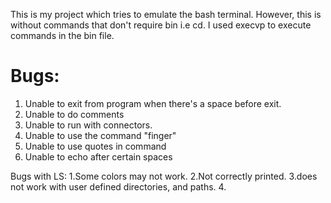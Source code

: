 This is my project which tries to emulate the bash terminal. However, this is without commands that don't require bin i.e cd. 
I used execvp to execute commands in the bin file.


Bugs:
======

1. Unable to exit from program when there's a space before exit.
2. Unable to do comments
3. Unable to run with connectors.
4. Unable to use the command "finger"
5. Unable to use quotes in command
6. Unable to echo after certain spaces

Bugs with LS:
1.Some colors may not work.
2.Not correctly printed.
3.does not work with user defined directories, and paths.
4.
